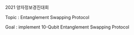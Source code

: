 2021 양자정보경진대회

Topic : Entanglement Swapping Protocol

Goal : implement 10-Qubit Entanglement Swapping Protocol
